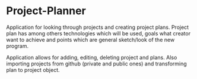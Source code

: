 # Project-Planner
Application for looking through projects and creating project plans.
Project plan has among others technologies which will be used, goals what 
creator want to achieve and points which are general sketch/look of the new 
program.

Application allows for adding, editing, deleting project and plans. Also importing
projects from github (private and public ones) and transforming plan to project object.
